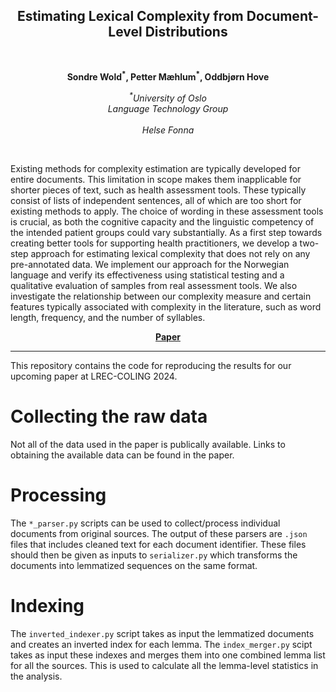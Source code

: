 <h2 align="center"><b>Estimating Lexical Complexity from Document-Level Distributions</h2><br></b>


<p align="center">
  <b>Sondre Wold<sup>*</sup>, Petter Mæhlum<sup>*</sup>, Oddbjørn Hove</b>
</p>

<p align="center">
  <i>
    <sup>*</sup>University of Oslo<br>
    Language Technology Group<br>
  </i>
  <br>
  <i> Helse Fonna </i>
</p>
<br>

Existing methods for complexity estimation are typically developed for entire documents. This limitation in scope makes them inapplicable for shorter pieces of text, such as health assessment tools. These typically consist of lists of independent sentences, all of which are too short for existing methods to apply. The choice of wording in these assessment tools is crucial, as both the cognitive capacity and the linguistic competency of the intended patient groups could vary substantially. As a first step towards creating better tools for supporting health practitioners, we develop a two-step approach for estimating lexical complexity that does not rely on any pre-annotated data. We implement our approach for the Norwegian language and verify its effectiveness using statistical testing and a qualitative evaluation of samples from real assessment tools. We also investigate the relationship between our complexity measure and certain features typically associated with complexity in the literature, such as word length, frequency, and the number of syllables.

<p align="center">
  <a href="https://arxiv.org/abs/2404.01196"><b>Paper</b></a><br>
</p>

_______

This repository contains the code for reproducing the results for our
upcoming paper at LREC-COLING 2024. 

# Collecting the raw data

Not all of the data used in the paper is publically available. Links to
obtaining the available data can be found in the paper.

# Processing

The `*_parser.py` scripts can be used to collect/process individual
documents from original sources. The output of these parsers are
`.json` files that includes cleaned text for each document identifier.
These files should then be given as inputs to `serializer.py` which
transforms the documents into lemmatized  sequences on the same format.

# Indexing

The `inverted_indexer.py` script takes as input the lemmatized documents
and creates an inverted index for each lemma. The `index_merger.py` scipt
takes as input these indexes and merges them into one combined lemma list
for all the sources. This is used to calculate all the lemma-level
statistics in the analysis.
